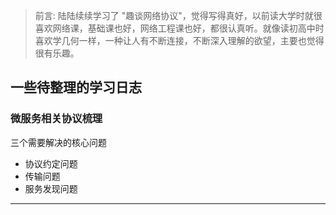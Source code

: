 > 前言: 陆陆续续学习了 "趣谈网络协议"，觉得写得真好，以前读大学时就很喜欢网络课，基础课也好，网络工程课也好，都很认真听。就像读初高中时喜欢学几何一样，一种让人有不断连接，不断深入理解的欲望，主要也觉得很有乐趣。


## 一些待整理的学习日志

### 微服务相关协议梳理

三个需要解决的核心问题
- 协议约定问题
- 传输问题
- 服务发现问题


---
